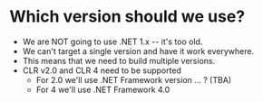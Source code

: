 Which version should we use?
============================

* We are NOT going to use .NET 1.x -- it's too old.
* We can't target a single version and have it work everywhere.
* This means that we need to build multiple versions.
* CLR v2.0 and CLR 4 need to be supported
    - For 2.0 we'll use .NET Framework version ... ? (TBA)
    - For 4 we'll use .NET Framework 4.0
